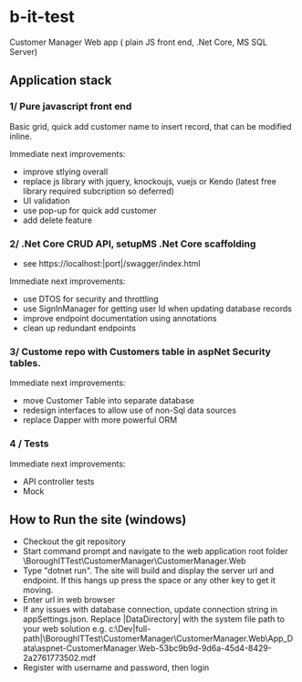 # b-it-test
Customer Manager Web app ( plain JS front end, .Net Core, MS SQL Server)


## Application stack 


### 1/ Pure javascript front end 
Basic grid, quick add customer name to insert record, that can be modified inline. 

Immediate next improvements:
- improve stlying overall 
- replace js library with jquery, knockoujs, vuejs or Kendo (latest free library required subcription so deferred) 
- UI validation
- use pop-up for quick add customer 
- add delete feature 

### 2/ .Net Core CRUD API, setupMS .Net Core scaffolding  
- see  https://localhost:|port|/swagger/index.html  

Immediate next improvements:
  - use DTOS for security and throttling 
  - use SignInManager for getting user Id when updating database records
  - improve endpoint documentation using annotations  
  - clean up redundant endpoints  


### 3/ Custome repo with Customers table in aspNet Security tables. 

  Immediate next improvements:
  - move Customer Table into separate database
  - redesign interfaces to allow use of non-Sql data sources
  - replace Dapper with more powerful ORM 
  
  
 ### 4 / Tests 
 
  Immediate next improvements:
  - API controller tests
  - Mock
  
## How to Run the site (windows) 
- Checkout the git repository 
- Start command prompt and navigate to the web application root folder  <local-folder>\BoroughITTest\CustomerManager\CustomerManager.Web
- Type "dotnet run". The site will build and display the server url and endpoint. If this hangs up press the space or any other key to get it moving.  
- Enter url in web browser 
- If any issues with database connection, update connection string in appSettings.json. Replace |DataDirectory| with the system file path to your web solution e.g. c:\\Dev\|full-path|\BoroughITTest\CustomerManager\CustomerManager.Web\App_Data\aspnet-CustomerManager.Web-53bc9b9d-9d6a-45d4-8429-2a2761773502.mdf
- Register with username and password, then login 
  
  
